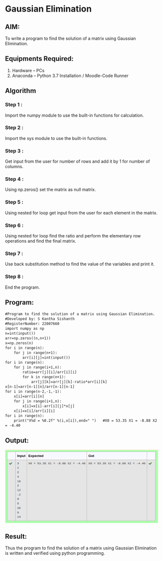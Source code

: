 # Gaussian Elimination

## AIM:
To write a program to find the solution of a matrix using Gaussian Elimination.

## Equipments Required:
1. Hardware – PCs
2. Anaconda – Python 3.7 Installation / Moodle-Code Runner

## Algorithm
### Step 1 : 
Import the numpy module to use the built-in functions for calculation.

### Step 2 : 
Import the sys module to use the built-in functions.

### Step 3 :
Get input from the user for number of rows and add it by 1 for number of columns.

### Step 4 : 
Using np.zeros() set the matrix as null matrix.

### Step 5 : 
Using nested for loop get input from the user for each element in the matrix.

### Step 6 :
Using nested for loop find the ratio and perform the elementary row operations and find the final matrix.

### Step 7 : 
Use back substitution method to find the value of the variables and print it.

### Step 8 : 
End the program.

## Program:
```
#Program to find the solution of a matrix using Gaussian Elimination.
#Developed by: S Kantha Sishanth
#RegisterNumber: 22007660
import numpy as np
n=int(input())
arr=np.zeros((n,n+1))
x=np.zeros(n)
for i in range(n):
    for j in range(n+1):
        arr[i][j]=int(input())
for i in range(n):
    for j in range(i+1,n):
        ratio=arr[j][i]/arr[i][i]
        for k in range(n+1):
            arr[j][k]=arr[j][k]-ratio*arr[i][k]
x[n-1]=arr[n-1][n]/arr[n-1][n-1]
for i in range(n-2,-1,-1):
    x[i]=arr[i][n]
    for j in range(i+1,n):
        x[i]=x[i]-arr[i][j]*x[j]
    x[i]=x[i]/arr[i][i]
for i in range(n):
    print("X%d = %0.2f" %(i,x[i]),end=" ")   #X0 = 53.35 X1 = -8.88 X2 = -4.40

```

## Output:
!['output](/Gaussian.png)


## Result:
Thus the program to find the solution of a matrix using Gaussian Elimination is written and verified using python programming.

